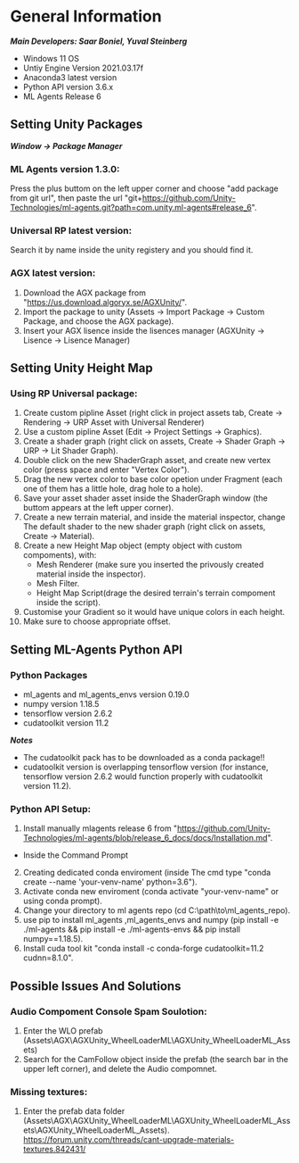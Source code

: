 # General Information

***Main Developers: Saar Boniel, Yuval Steinberg***

- Windows 11 OS
- Untiy Engine Version 2021.03.17f
- Anaconda3 latest version
- Python API version 3.6.x
- ML Agents Release 6

## Setting Unity Packages

__*Window -> Package Manager*__
### ML Agents version 1.3.0: 
Press the plus buttom on the left upper corner and choose "add package from git url", 
then paste the url "git+https://github.com/Unity-Technologies/ml-agents.git?path=com.unity.ml-agents#release_6".

### Universal RP latest version:
Search it by name inside the unity registery and you should find it.

### AGX latest version:
  1. Download the AGX package from "https://us.download.algoryx.se/AGXUnity/".
  2. Import the package to unity (Assets -> Import Package -> Custom Package, and choose the AGX package).
  3. Insert your AGX lisence inside the lisences manager (AGXUnity -> Lisence -> Lisence Manager)


## Setting Unity Height Map

### Using RP Universal package:
1. Create custom pipline Asset 
(right click in project assets tab, Create -> Rendering -> URP Asset with Universal Renderer)
2. Use a custom pipline Asset 
(Edit -> Project Settings -> Graphics).
3. Create a shader graph 
(right click on assets, Create -> Shader Graph -> URP -> Lit Shader Graph).
4. Double click on the new ShaderGraph asset, and create new vertex color 
(press space and enter "Vertex Color").
5. Drag the new vertex color to base color opetion under Fragment 
(each one of them has a little hole, drag hole to a hole).
6. Save your asset shader asset inside the ShaderGraph window 
(the buttom appears at the left upper corner).
7. Create a new terrain material, and inside the material inspector, change The default shader to the new shader graph 
(right click on assets, Create -> Material).
8. Create a new Height Map object (empty object with custom compoments), with: 
	- Mesh Renderer (make sure you inserted the privously created material inside the inspector).
	- Mesh Filter. 
	- Height Map Script(drage the desired terrain's terrain compoment inside the script).
9. Customise your Gradient so it would have unique colors in each height.
10. Make sure to choose appropriate offset.


## Setting ML-Agents Python API

### Python Packages
- ml_agents and ml_agents_envs version 0.19.0
- numpy version 1.18.5
- tensorflow version 2.6.2
- cudatoolkit version 11.2 

__*Notes*__
- The cudatoolkit pack has to be downloaded as a conda package!!
- cudatoolkit version is overlapping tensorflow version 
(for instance, tensorflow version 2.6.2 would function properly with cudatoolkit version 11.2).

### Python API Setup:
1. Install manually mlagents release 6 from 
"https://github.com/Unity-Technologies/ml-agents/blob/release_6_docs/docs/Installation.md".
* Inside the Command Prompt
2. Creating dedicated conda enviroment (inside The cmd type "conda create --name 'your-venv-name' python=3.6").
3. Activate conda new enviroment (conda activate "your-venv-name" or using conda prompt).
4. Change your directory to ml agents repo (cd C:\path\to\ml_agents_repo).
5. use pip to install ml_agents ,ml_agents_envs and numpy
(pip install -e ./ml-agents && pip install -e ./ml-agents-envs && pip install numpy==1.18.5).
6. Install cuda tool kit "conda install -c conda-forge cudatoolkit=11.2 cudnn=8.1.0".


## Possible Issues And Solutions

### Audio Compoment Console Spam Soulotion:
1. Enter the WLO prefab (Assets\AGX\AGXUnity_WheelLoaderML\AGXUnity_WheelLoaderML_Assets)
2. Search for the CamFollow object inside the prefab (the search bar in the upper left corner), 
and delete the Audio compomnet.

### Missing textures:
1. Enter the prefab data folder 
(Assets\AGX\AGXUnity_WheelLoaderML\AGXUnity_WheelLoaderML_Assets\AGXUnity_WheelLoaderML_Assets).
https://forum.unity.com/threads/cant-upgrade-materials-textures.842431/
